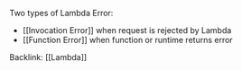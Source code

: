 Two types of Lambda Error:
- [[Invocation Error]] when request is rejected by Lambda
- [[Function Error]] when function or runtime returns error


Backlink: [[Lambda]]